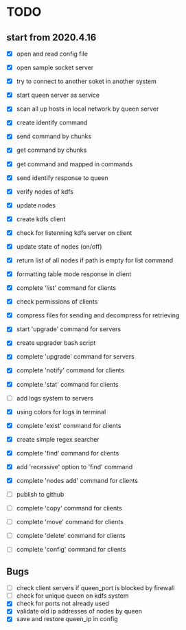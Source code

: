 

# TODO
## start from 2020.4.16

- [x] open and read config file
- [x] open sample socket server
- [x] try to connect to another soket in another system
- [x] start queen server as service
- [x] scan all up hosts in local network by queen server
- [x] create identify command
- [x] send command by chunks
- [x] get command by chunks
- [x] get command and mapped in commands
- [x] send identify response to queen
- [x] verify nodes of kdfs
- [x] update nodes
- [x] create kdfs client
- [x] check for listenning kdfs server on client
- [x] update state of nodes (on/off)
- [x] return list of all nodes if path is empty for list command
- [x] formatting table mode response in client
- [x] complete 'list' command for clients
- [x] check permissions of clients
- [x] compress files for sending and decompress for retrieving
- [x] start 'upgrade' command for servers
- [x] create upgrader bash script
- [x] complete 'upgrade' command for servers
- [x] complete 'notify' command for clients
- [x] complete 'stat' command for clients
- [ ] add logs system to servers
- [x] using colors for logs in terminal
- [x] complete 'exist' command for clients
- [x] create simple regex searcher
- [x] complete 'find' command for clients
- [x] add 'recessive' option to 'find' command
- [x] complete 'nodes add' command for clients
- [ ] publish to github
- [ ] complete 'copy' command for clients
- [ ] complete 'move' command for clients
- [ ] complete 'delete' command for clients
- [ ] complete 'config' command for clients


## Bugs

- [ ] check client servers if queen_port is blocked by firewall
- [ ] check for unique queen on kdfs system
- [x] check for ports not already used
- [x] validate old ip addresses of nodes by queen
- [x] save and restore queen_ip in config